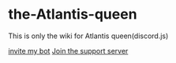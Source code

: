 # the-Atlantis-queen

This is only the wiki for Atlantis queen(discord.js)

[invite my bot](https://bit.ly/get100yearsofluck)
[Join the support server](https://get70yearsofluck)
